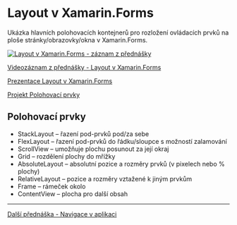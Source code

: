 # Layout v Xamarin.Forms

Ukázka hlavních polohovacích kontejnerů pro rozložení ovládacích prvků na ploše stránky/obrazovky/okna v Xamarin.Forms.

[![Layout v Xamarin.Forms - záznam z přednášky](https://img.youtube.com/vi/VvrViTDniKw/0.jpg)](https://www.youtube.com/watch?v=VvrViTDniKw)

[Videozáznam z přednášky - Layout v Xamarin.Forms](https://www.youtube.com/watch?v=VvrViTDniKw)

[Prezentace Layout v Xamarin.Forms](https://github.com/PetrVobornik/prednasky/blob/master/Xamarin.Forms/02-Layout/polohovaci-prvky.ppsx?raw=true)

[Projekt Polohovací prvky](https://github.com/PetrVobornik/prednasky/tree/master/Xamarin.Forms/02-Layout/PolohovaciPrvky)

## Polohovací prvky
* StackLayout – řazení pod-prvků pod/za sebe
* FlexLayout – řazení pod-prvků do řádku/sloupce s možností zalamování
* ScrollView – umožňuje plochu posunout za její okraj
* Grid – rozdělení plochy do mřížky
* AbsoluteLayout – absolutní pozice a rozměry prvků (v pixelech nebo % plochy)
* RelativeLayout – pozice a rozměry vztažené k jiným prvkům
* Frame – rámeček okolo
* ContentView – plocha pro další obsah

---

[Další přednáška - Navigace v aplikaci](https://github.com/PetrVobornik/prednasky/tree/master/Xamarin.Forms/03-Navigace)
